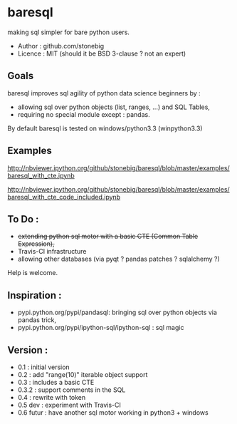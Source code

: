 baresql
=======

making sql simpler for bare python users.

 * Author : github.com/stonebig
 * Licence : MIT (should it be BSD 3-clause ? not an expert)


Goals
------
baresql improves sql agility of python data science beginners by :
 * allowing sql over python objects (list, ranges, ...) and SQL Tables,
 * requiring no special module except : pandas. 

By default baresql is tested on windows/python3.3 (winpython3.3)

Examples
--------
http://nbviewer.ipython.org/github/stonebig/baresql/blob/master/examples/baresql_with_cte.ipynb

http://nbviewer.ipython.org/github/stonebig/baresql/blob/master/examples/baresql_with_cte_code_included.ipynb

To Do :
-------

 * ~~extending python sql motor with a basic CTE (Common Table Expression),~~
 * Travis-CI infrastructure
 * allowing other databases (via pyqt ? pandas patches ? sqlalchemy ?)

Help is welcome.


Inspiration :
-------------
 * pypi.python.org/pypi/pandasql‎: bringing sql over python objects via pandas trick,
 * pypi.python.org/pypi/ipython-sql/ipython-sql :  sql magic

Version : 
---------
 * 0.1 : initial version
 * 0.2 : add "range(10)" iterable object support 
 * 0.3 : includes a basic CTE
 * 0.3.2 : support comments in the SQL
 * 0.4 : rewrite with token
 * 0.5 dev : experiment with Travis-CI
 * 0.6 futur : have another sql motor working in python3 + windows

